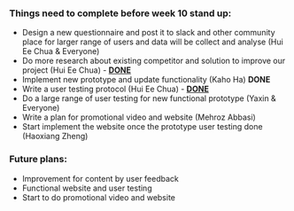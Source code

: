 ### Things need to complete before week 10 stand up:

- Design a new questionnaire and post it to slack and other community place for larger range of users and data will be collect and analyse (Hui Ee Chua & Everyone)
- Do more research about existing competitor and solution to improve our project (Hui Ee Chua) - **[DONE](https://github.com/deco3500-2017/teamhighfive/blob/master/Week%2010%20stand%20up/research.md)**
- Implement new prototype and update functionality (Kaho Ha) **DONE**
- Write a user testing protocol (Hui Ee Chua) - **[DONE](https://github.com/deco3500-2017/teamhighfive/blob/master/Week%2010%20stand%20up/User%20Testing%202/usertesting-protocol.md)**
- Do a large range of user testing for new functional prototype (Yaxin & Everyone)
- Write a plan for promotional video and website (Mehroz Abbasi) 
- Start implement the website once the prototype user testing done (Haoxiang Zheng)

### Future plans:

- Improvement for content by user feedback
- Functional website and user testing 
- Start to do promotional video and website
